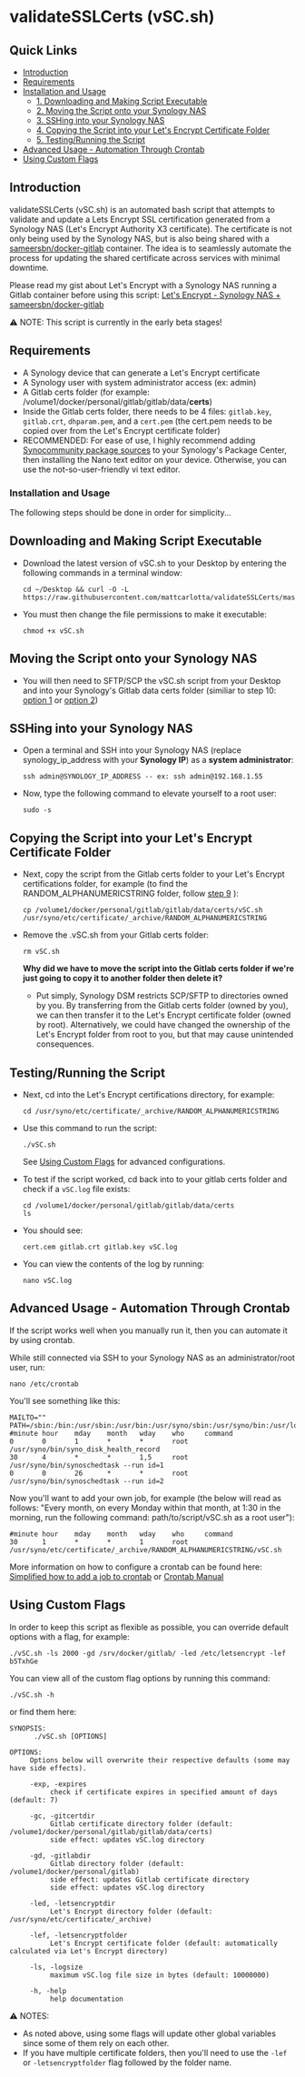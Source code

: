 # validateSSLCerts (vSC.sh)

## Quick Links

- [Introduction](#introduction)
- [Requirements](#requirements)
- [Installation and Usage](#installation-and-usage)
  - [1. Downloading and Making Script Executable](#downloading-and-making-script-executable)
  - [2. Moving the Script onto your Synology NAS](#moving-the-script-onto-your-synology-nas)
  - [3. SSHing into your Synology NAS](#sshing-into-your-synology-nas)
  - [4. Copying the Script into your Let's Encrypt Certificate Folder](#copying-the-script-into-your-lets-encrypt-certificate-folder)
  - [5. Testing/Running the Script](#testingrunning-the-script)
- [Advanced Usage - Automation Through Crontab](#advanced-usage---automation-through-crontab)
- [Using Custom Flags](#using-custom-flags)


## Introduction

validateSSLCerts (vSC.sh) is an automated bash script that attempts to validate and update a Lets Encrypt SSL certification generated from a Synology NAS (Let's Encrypt Authority X3 certificate). The certificate is not only being used by the Synology NAS, but is also being shared with a <a href="https://github.com/sameersbn/docker-gitlab">sameersbn/docker-gitlab</a> container. The idea is to seamlessly automate the process for updating the shared certificate across services with minimal downtime.

Please read my gist about Let's Encrypt with a Synology NAS running a Gitlab container before using this script: <a href="https://gist.github.com/mattcarlotta/4d9fdb90376c5d13db2c1b69a2d557a6">Let's Encrypt - Synology NAS + sameersbn/docker-gitlab</a>

⚠️ NOTE: This script is currently in the early beta stages!

## Requirements

- A Synology device that can generate a Let's Encrypt certificate
- A Synology user with system administrator access (ex: admin)
- A Gitlab certs folder (for example: /volume1/docker/personal/gitlab/gitlab/data/<b>certs</b>)
- Inside the Gitlab certs folder, there needs to be 4 files: `gitlab.key`, `gitlab.crt`, `dhparam.pem`, and a `cert.pem` (the cert.pem needs to be copied over from the Let's Encrypt certificate folder)
- RECOMMENDED: For ease of use, I highly recommend adding <a href="https://synocommunity.com/">Synocommunity package sources</a> to your Synology's Package Center, then installing the Nano text editor on your device. Otherwise, you can use the not-so-user-friendly vi text editor.


### Installation and Usage

  The following steps should be done in order for simplicity...


## Downloading and Making Script Executable

- Download the latest version of vSC.sh to your Desktop by entering the following commands in a terminal window:
  ```
  cd ~/Desktop && curl -O -L https://raw.githubusercontent.com/mattcarlotta/validateSSLCerts/master/vSC.sh
  ```

- You must then change the file permissions to make it executable:
  ```
  chmod +x vSC.sh
  ```

## Moving the Script onto your Synology NAS

- You will then need to SFTP/SCP the vSC.sh script from your Desktop and into your Synology's Gitlab data certs folder (similiar to step 10: <a href="https://gist.github.com/mattcarlotta/4d9fdb90376c5d13db2c1b69a2d557a6#option-1-scping-file-to-synology-nas">option 1</a> or <a href="https://gist.github.com/mattcarlotta/4d9fdb90376c5d13db2c1b69a2d557a6#option-2-sftping-file-to-synology-nas">option 2</a>)

## SSHing into your Synology NAS

- Open a terminal and SSH into your Synology NAS (replace synology_ip_address with your <b>Synology IP</b>) as a <b>system administrator</b>:
  ```
  ssh admin@SYNOLOGY_IP_ADDRESS -- ex: ssh admin@192.168.1.55
  ```

- Now, type the following command to elevate yourself to a root user:
  ```
  sudo -s
  ```

## Copying the Script into your Let's Encrypt Certificate Folder

- Next, copy the script from the Gitlab certs folder to your Let's Encrypt certifications folder, for example (to find the RANDOM_ALPHANUMERICSTRING folder, follow <a href="https://gist.github.com/mattcarlotta/4d9fdb90376c5d13db2c1b69a2d557a6#viewing-synology-generated-certifications">step 9</a> ):
  ```
  cp /volume1/docker/personal/gitlab/gitlab/data/certs/vSC.sh /usr/syno/etc/certificate/_archive/RANDOM_ALPHANUMERICSTRING
  ```

- Remove the .vSC.sh from your Gitlab certs folder:
  ```
  rm vSC.sh
  ```

  <b>Why did we have to move the script into the Gitlab certs folder if we're just going to copy it to another folder then delete it?</b>
  - Put simply, Synology DSM restricts SCP/SFTP to directories owned by you. By transferring from the Gitlab certs folder (owned by you), we can then transfer it to the Let's Encrypt certificate folder (owned by root). Alternatively, we could have changed the ownership of the Let's Encrypt folder from root to you, but that may cause unintended consequences.

## Testing/Running the Script

- Next, cd into the Let's Encrypt certifications directory, for example:
  ```
  cd /usr/syno/etc/certificate/_archive/RANDOM_ALPHANUMERICSTRING
  ```

- Use this command to run the script:
  ```
  ./vSC.sh
  ```
  See [Using Custom Flags](#using-custom-flags) for advanced configurations.


- To test if the script worked, cd back into to your gitlab certs folder and check if a `vSC.log` file exists:
  ```
  cd /volume1/docker/personal/gitlab/gitlab/data/certs
  ls
  ```

- You should see:
  ```
  cert.cem gitlab.crt gitlab.key vSC.log
  ```

- You can view the contents of the log by running:
  ```
  nano vSC.log
  ```


## Advanced Usage - Automation Through Crontab

If the script works well when you manually run it, then you can automate it by using crontab.

While still connected via SSH to your Synology NAS as an administrator/root user, run:
```
nano /etc/crontab  
```

You'll see something like this:
```
MAILTO=""
PATH=/sbin:/bin:/usr/sbin:/usr/bin:/usr/syno/sbin:/usr/syno/bin:/usr/local/sbin:/usr/local/bin
#minute hour    mday    month   wday    who     command
0       0       1       *       *       root    /usr/syno/bin/syno_disk_health_record
30      4       *       *       1,5     root    /usr/syno/bin/synoschedtask --run id=1
0       0       26      *       *       root    /usr/syno/bin/synoschedtask --run id=2
```

Now you'll want to add your own job, for example (the below will read as follows: "Every month, on every Monday within that month, at 1:30 in the morning, run the following command: path/to/script/vSC.sh as a root user"):
```
#minute hour    mday    month   wday    who     command
30      1       *       *       1       root    /usr/syno/etc/certificate/_archive/RANDOM_ALPHANUMERICSTRING/vSC.sh
```

More information on how to configure a crontab can be found here:
<a href="https://www.cyberciti.biz/faq/how-do-i-add-jobs-to-cron-under-linux-or-unix-oses/">Simplified how to add a job to crontab</a>
or
<a href="https://help.ubuntu.com/community/CronHowto">Crontab Manual</a>


## Using Custom Flags

In order to keep this script as flexible as possible, you can override default options with a flag, for example:
```
./vSC.sh -ls 2000 -gd /srv/docker/gitlab/ -led /etc/letsencrypt -lef b5TxhGe
```

You can view all of the custom flag options by running this command:
```
./vSC.sh -h
```

or find them here:
```
SYNOPSIS:
      ./vSC.sh [OPTIONS]

OPTIONS:
     Options below will overwrite their respective defaults (some may have side effects).

     -exp, -expires
          check if certificate expires in specified amount of days (default: 7)

     -gc, -gitcertdir
          Gitlab certificate directory folder (default: /volume1/docker/personal/gitlab/gitlab/data/certs)
          side effect: updates vSC.log directory

     -gd, -gitlabdir
          Gitlab directory folder (default: /volume1/docker/personal/gitlab)
          side effect: updates Gitlab certificate directory
          side effect: updates vSC.log directory

     -led, -letsencryptdir
          Let's Encrypt directory folder (default: /usr/syno/etc/certificate/_archive)

     -lef, -letsencryptfolder
          Let's Encrypt certificate folder (default: automatically calculated via Let's Encrypt directory)

     -ls, -logsize
          maximum vSC.log file size in bytes (default: 10000000)

     -h, -help
          help documentation
```

⚠️ NOTES:
- As noted above, using some flags will update other global variables since some of them rely on each other.
- If you have multiple certificate folders, then you'll need to use the `-lef` or `-letsencryptfolder` flag followed by the folder name.
